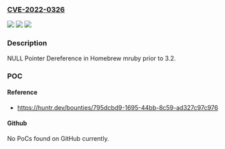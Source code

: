 ### [CVE-2022-0326](https://cve.mitre.org/cgi-bin/cvename.cgi?name=CVE-2022-0326)
![](https://img.shields.io/static/v1?label=Product&message=mruby%2Fmruby&color=blue)
![](https://img.shields.io/static/v1?label=Version&message=n%2Fa&color=blue)
![](https://img.shields.io/static/v1?label=Vulnerability&message=CWE-476%20NULL%20Pointer%20Dereference&color=brighgreen)

### Description

NULL Pointer Dereference in Homebrew mruby prior to 3.2.

### POC

#### Reference
- https://huntr.dev/bounties/795dcbd9-1695-44bb-8c59-ad327c97c976

#### Github
No PoCs found on GitHub currently.

